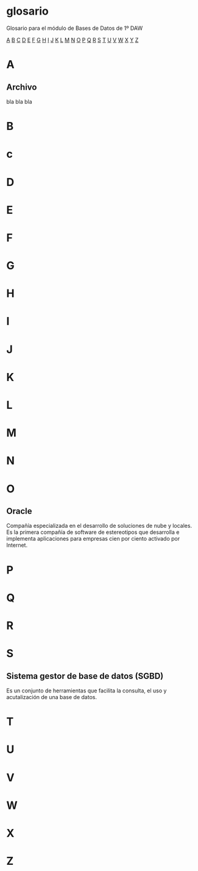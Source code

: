 # glosario

Glosario para el módulo de Bases de Datos de 1º DAW

[A](#a) [B](#b) [C](#c) [D](#d) [E](#e) [F](#f) [G](#g) [H](#h) [I](#i) [J](#j) [K](#k) [L](#l) [M](#m) [N](#n) [O](#o) [P](#p) [Q](#q) [R](#r) [S](#s) [T](#t) [U](#u) [V](#v) [W](#w) [X](#x) [Y](#y) [Z](#z)

# A

## Archivo

bla bla bla

# B

# c

# D

# E

# F

# G

# H

# I

# J

# K

# L

# M

# N

# O

## Oracle

Compañía especializada en el desarrollo de soluciones de nube y locales. Es la primera compañía de software de estereotipos que desarrolla e implementa aplicaciones para empresas cien por ciento activado por Internet. 

# P

# Q

# R

# S

## Sistema gestor de base de datos (SGBD)
Es un conjunto de herramientas que facilita la consulta, el uso y acutalización de una base de datos.  

# T

# U

# V

# W

# X

# Z

